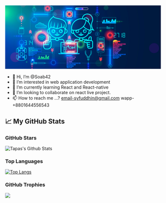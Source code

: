![cover](WBBlog_KidsCoding.jpg)

- 👋 Hi, I’m @Soab42
- 👀 I’m interested in web application development
- 🌱 I’m currently learning React and React-native
- 💞️ I’m looking to collaborate on react live project.
- 📫 How to reach me ...? email-syfuddhin@gmail.com wapp-+8801644556543

<!---
Soab42/Soab42 is a ✨ special ✨ repository because its `README.md` (this file) appears on your GitHub profile.
You can click the Preview link to take a look at your changes.
--->
## 📈 My GitHub Stats
### GitHub Stars

![Tapas's Github Stats](https://github-readme-stats.vercel.app/api?username=soab42&show_icons=true&theme=radical)

### Top Languages

[![Top Langs](https://github-readme-stats.vercel.app/api/top-langs/?username=soab42&layout=compact)](https://github.com/anuraghazra/github-readme-stats)


### GitHub Trophies

<img src="https://github-profile-trophy.vercel.app/?username=soab42&theme=juicyfresh&no-bg=true" />





